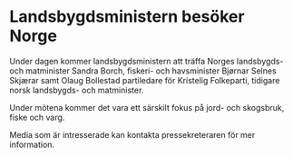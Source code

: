 # Landsbygdsministern besöker Norge

Under dagen kommer landsbygdsministern att träffa Norges landsbygds- och matminister Sandra Borch, fiskeri- och havsminister Bjørnar Selnes Skjærar samt Olaug Bollestad partiledare för Kristelig Folkeparti, tidigare norsk landsbygds- och matminister.

Under mötena kommer det vara ett särskilt fokus på jord- och skogsbruk, fiske och varg.

Media som är intresserade kan kontakta pressekreteraren för mer information.
